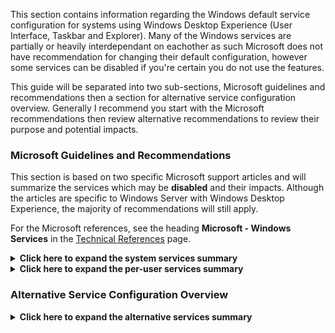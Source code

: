 This section contains information regarding the Windows default service configuration for systems using Windows Desktop Experience (User Interface, Taskbar and Explorer). Many of the Windows services are partially or heavily interdependant on eachother as such Microsoft does not have recommendation for changing their default configuration, however some services can be disabled if you're certain you do not use the features.

This guide will be separated into two sub-sections, Microsoft guidelines and recommendations then a section for alternative service configuration overview. Generally I recommend you start with the Microsoft recommendations then review alternative recommendations to review their purpose and potential impacts.

### Microsoft Guidelines and Recommendations
This section is based on two specific Microsoft support articles and will summarize the services which may be **disabled** and their impacts. Although the articles are specific to Windows Server with Windows Desktop Experience, the majority of recommendations will still apply.

For the Microsoft references, see the heading **Microsoft - Windows Services** in the [Technical References](../Technical%20References/README.md) page.

<details><summary><b>Click here to expand the system services summary</b></summary>

This is a list of services which Microsoft has recommendations for disabling, if a service is not on this list then Microsoft is unsure of the impacts it may have on the desktop experience.


| Service | Service Name | Impacts | My Recommendation
| --- | --- | --- | --- |
| AxInstSV | ActiveX Installer | Provides User Account Control validation for the installation of ActiveX controls from the Internet and enables management of ActiveX control installation based on Group Policy settings | Disable |
| tzautoupdate | Auto Time Zone Updater | Automatically sets the system time zone. | Keep Disabled |
| bthserv | Bluetooth Support Service | The Bluetooth service supports discovery and association of remote Bluetooth devices. Stopping or disabling this service may cause already installed Bluetooth devices to fail to operate properly and prevent new devices from being discovered or associated. | Disable if you don't use or plan to use Bluetooth devices |
| CDPUserSvc | Connected Devices Platform Service | If you deactivate it, the automatic mail retrieval, the update of the LiveTiles and the Infocenter should be dead. In addition, OndeDrive will no longer sync and a number of other synchronization-dependent features will cease the service. | Try disabling the per-user process to determine impacts to your system, see Per-User services section. |
| PimIndexMaintenanceSvc | ContactData | Indexes contact data for fast contact searching. If you stop or disable this service, contacts might be missing from your search results. | Disable completely or Per-User for shared computers, see Per-User services section. |
| dmwwappushservice | Device Management Wireless Application | Service required on client devices for Intune, MDM and similar management technologies, and for Unified Write Filter. Not needed for Server. | Pending |
| MapsBroker | Downloaded Maps Manager | Windows service for application access to downloaded maps. This service is started on-demand by application accessing downloaded maps. Disabling this service will prevent apps from accessing maps. | Disable if you don't use any apps that use Map based features. |
| lfsvc | Geolocation Service | This service monitors the current location of the system and manages geofences (a geographical location with associated events). If you turn off this service, applications will be unable to use or receive notifications for geolocation or geofences. | Disable |
| SharedAccess | Internet Connection Sharing | Provides network address translation, addressing, name resolution and/or intrusion prevention services for a home or small office network. | Disable |
| lltdsvc | Link-Layer Topology Discovery Mapper | Creates a Network Map, consisting of PC and device topology (connectivity) information, and metadata describing each PC and device. If this service is disabled, the Network Map will not function properly. | Disable |
| wlidsvc | Microsoft Account Sign-in Assistant | Enables user sign-in through Microsoft account identity services. If this service is stopped, users will not be able to log on to the computer with their Microsoft account. | Disable if you don't use a Microsoft account to sign-in, or for the Microsoft Store |
| AppVClient | Microsoft App-V Client | Manages App-V users and virtual applications | Disable |
| NgcSvc | Microsoft Passport | rovides process isolation for cryptographic keys used to authenticate to a user's associated identity providers. If this service is disabled, all uses and management of these keys will not be available, which includes machine logon and single-sign on for apps and websites. | Pending |
| NgcCtnrSvc | Microsoft Passport Container | Manages local user identity keys used to authenticate user to identity providers as well as TPM virtual smart cards. If this service is disabled, local user identity keys and TPM virtual smart cards will not be accessible. | Pending |
| NetTcpPortSharing | Net.Tcp Port Sharing Service | Provides ability to share TCP ports over the net.tcp protocol. | Keep Disabled |
| NcbService | Network Connection Broker | Brokers connections that allow Microsoft Store Apps to receive notifications from the internet. | Disable, if you don't plan on using the MS Store apps with internet notifications |
| CscService | Offline Files | The Offline Files service performs maintenance activities on the Offline Files cache, responds to user logon and logoff events | Keep Disabled |
| PhoneSvc | Phone Service | Manages the telephony state on the device | Disable |
| Spooler | Print Spooler | This service spools print jobs and handles interaction with the printer. If you turn off this service, you won't be able to print or see your printers. | Disable, unless you use printers or scanners |
| PrintNotify | Printer Extensions and Notifications | This service opens custom printer dialog boxes and handles notifications from a remote print server or a printer. | Disable, unless you use printers or scanners |
| PcaSvc | Program Compatibility Assistant Service | This service provides support for the Program Compatibility Assistant (PCA). PCA monitors programs installed and run by the user and detects known compatibility problems. | Pending |
| QWAVE | Quality Windows Audio Video Experience | Quality Windows Audio Video Experience (qWave) is a networking platform for Audio Video (AV) streaming applications on IP home networks. | Disable |
| RmSvc | Radio Management Service | Radio Management and Airplane Mode Service | Disable, if you don't use or plan to use wifi etc |
| RemoteAccess | Routing and Remote Access | Offers routing services to businesses in local area and wide area network environments. | Disable |
| SensorDataService | Sensor Data Service | Delivers data from a variety of sensors | Disable |
| SensrSvc | Sensor Monitoring Service | Monitors various sensors in order to expose data and adapt to system and user state. If this service is stopped or disabled, the display brightness will not adapt to lighting conditions. | Disable |
| SensorService | Sensor Service | A service for sensors that manages different sensors' functionality. | Disable |
| ShellHWDetection | Shell Hardware Detection | Provides notifications for AutoPlay hardware events. | Disable |
| SCardSvr | Smart Card | Manages access to smart cards read by this computer. | Disable if you don't use smart cards |
| ScDeviceEnum | Smart Card Device Enumeration Service | Creates software device nodes for all smart card readers accessible to a given session. | Disable if you don't use smart cards |
| SSDPSRV | SSDP Discovery | Discovers networked devices and services that use the SSDP discovery protocol, such as UPnP devices. | Disable |
| WiaRpc | Still Image Acquisition Events | Launches applications associated with still image acquisition events. | Disable if you don't use a scanner. |
| OneSyncSvc | Sync Host | This service synchronizes mail, contacts, calendar and various other user data. | Disable completely or Per-User for shared computers, see Per-User services section. |
| TabletInputService | Touch Keyboard and Handwriting Panel Service | Enables Touch Keyboard and Handwriting Panel pen and ink functionality | Disable if you don't use these features. |
| upnphost | UPnP Device Host | Allows UPnP devices to be hosted on this computer. If this service is stopped, any hosted UPnP devices will stop functioning and no additional hosted devices can be added. | Disable |
| UserDataSvc | User Data Access | Provides apps access to structured user data, including contact info, calendars, messages, and other content. | Disable if you don't use these built-in features |
| UevAgentService | User Experience Virtualization Service | Provides support for application and OS settings roaming | Keep disabled |
| WalletService | WalletService | Hosts objects used by clients of the wallet | Disable |
| Windows Camera Frame Server | FrameServer | Enables multiple clients to access video frames from camera devices. | Disable |
| stisvc | Windows Image Acquisition | Provides image acquisition services for scanners and cameras | Disable if you don't use image scanners |
| wisvc | Windows Insider Service | Windows Insider Service | Disable if you don't subscribe to insider services |
| icssvc | Windows Mobile Hotspot Service | Provides the ability to share a cellular data connection with another device. | Disable |
| WpnService | Windows Push Notifications System Service | This service runs in session 0 and hosts the notification platform and connection provider which handles the connection between the device and WNS server. | Pending |
| WpnUserService | Windows Push Notifications User Service | This service hosts Windows notification platform which provides support for local and push notifications. Supported notifications are tile, toast and raw. | Disabling this doesn't prevent per-user service from running, see per-user section for this one. |
| WSearch | Windows Search | Provides content indexing, property caching, and search results for files, e-mail, and other content. | Disable |
| XblAuthManager | Xbox Live Auth Manager | Provides authentication and authorization services for interacting with Xbox Live. If this service is stopped, some applications may not operate correctly. | Disable if you don't use XBox Live Features |
| XblGameSave | Xbox Live Game Save | This service syncs save data for Xbox Live save enabled games. If this service is stopped, game save data will not upload to or download from Xbox Live. | Disable if you don't use XBox Live Features |

</details>


<details><summary><b>Click here to expand the per-user services summary</b></summary>
This is a list of per-user services which Microsoft has recommendations for, disabling these only prevents the services from being started on login. <b>Per-user services are dynamically created upon creating a user session</b> for example you'll see ContactData service but also see the running service ContactData_37664 (per-user service), each user logged into the system will have their on per user service for those listed below if it is configured to be enabled.

| Service | Service Name | Impacts
| --- | --- | --- |
| BcastDVRUserService | GameDVR and Broadcast User Service | Pending |
| BluetoothUserService | Bluetooth User Support Service | Pending |
| PimIndexMaintenanceSvc | Contact Data | Pending |
| CaptureService | Capture Service | Pending |
| DevicePickerUserSvc | Device Picker | Pending |
| DevicesFlowUserSvc | Devices Flow | Pending |
| MessagingService | MessagingService | Pending |
| CDPUserSvc | CDPUserSvc | Pending |
| OneSyncSvc | Sync Host | Pending |
| UserDataSvc | User Data Access | Pending |
| UnistoreSvc| User Data Storage | Pending |
| WpnUserService | Windows Push Notifications User Service | Pending |
| PrintWorkflowUserSvc | PrintWorkflow | Pending |

</details>

### Alternative Service Configuration Overview

<details><summary><b>Click here to expand the alternative services summary</b></summary>

| Service | Service Name | Impacts | My Recommendation
| --- | --- | --- | --- |
| SEMgrSvc | Payments and NFC/SE Manager | Near field communications for payments, tap to pay | Disable |
  
</details>
